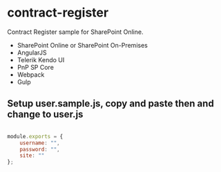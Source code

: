 # contract-register
Contract Register sample for SharePoint Online.

* SharePoint Online or SharePoint On-Premises
* AngularJS
* Telerik Kendo UI
* PnP SP Core
* Webpack
* Gulp


## Setup user.sample.js, copy and paste then and change to user.js 

```javascript 

module.exports = { 
    username: "", 
    password: "", 
    site: "" 
}; 
